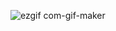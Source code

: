 
![ezgif com-gif-maker](https://user-images.githubusercontent.com/74820307/143617684-a50569e0-8c21-47f5-8b3b-bf7f9d75fa9a.gif)
